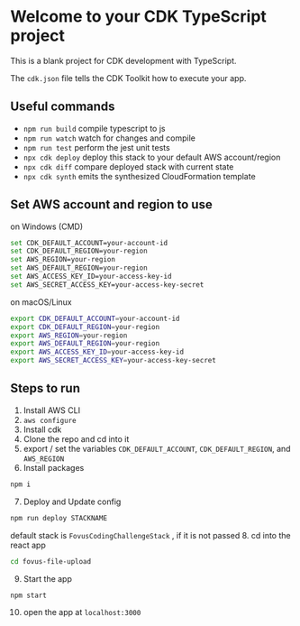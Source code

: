 # Welcome to your CDK TypeScript project

This is a blank project for CDK development with TypeScript.

The `cdk.json` file tells the CDK Toolkit how to execute your app.

## Useful commands

* `npm run build`   compile typescript to js
* `npm run watch`   watch for changes and compile
* `npm run test`    perform the jest unit tests
* `npx cdk deploy`  deploy this stack to your default AWS account/region
* `npx cdk diff`    compare deployed stack with current state
* `npx cdk synth`   emits the synthesized CloudFormation template


## Set AWS account and region to use

on Windows (CMD)
```bash
set CDK_DEFAULT_ACCOUNT=your-account-id
set CDK_DEFAULT_REGION=your-region
set AWS_REGION=your-region
set AWS_DEFAULT_REGION=your-region
set AWS_ACCESS_KEY_ID=your-access-key-id
set AWS_SECRET_ACCESS_KEY=your-access-key-secret
```

on macOS/Linux
```bash
export CDK_DEFAULT_ACCOUNT=your-account-id
export CDK_DEFAULT_REGION=your-region
export AWS_REGION=your-region
export AWS_DEFAULT_REGION=your-region
export AWS_ACCESS_KEY_ID=your-access-key-id
export AWS_SECRET_ACCESS_KEY=your-access-key-secret
```

## Steps to run

1. Install AWS CLI
2. `aws configure`
3. Install cdk 
4. Clone the repo and cd into it
5. export / set the variables `CDK_DEFAULT_ACCOUNT`, `CDK_DEFAULT_REGION`, and `AWS_REGION`
6. Install packages
```bash
npm i
```
7. Deploy and Update config
```bash
npm run deploy STACKNAME
```
default stack is `FovusCodingChallengeStack` , if it is not passed
8. cd into the react app
```bash
cd fovus-file-upload
```
9. Start the app
```bash
npm start
```
10. open the app at `localhost:3000`